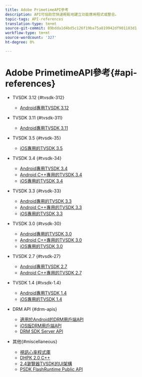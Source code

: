 ```yaml
---
title: Adobe PrimetimeAPI參考
description: API可協助您快速輕鬆地建立功能應用程式或整合。
topic-tags: API-references
translation-type: tm+mt
source-git-commit: 89bdda1d4bd5c126f19ba75a819942df901183d1
workflow-type: tm+mt
source-wordcount: '327'
ht-degree: 0%

---
```



# Adobe PrimetimeAPI參考{#api-references}

+ TVSDK 3.12 {#tvsdk-312}
   + [Android專用TVSDK 3.12](https://help.adobe.com/en_US/primetime/api/psdk/javadoc3.12/index.html)

+ TVSDK 3.11 {#tvsdk-311}
   + [Android專用TVSDK 3.11](https://help.adobe.com/en_US/primetime/api/psdk/javadoc3.11/index.html)

+ TVSDK 3.5 {#tvsdk-35}
   + [iOS專用的TVSDK 3.5](https://help.adobe.com/en_US/primetime/api/psdk/appledoc_v35/index.html)

+ TVSDK 3.4 {#tvsdk-34}
   + [Android專用TVSDK 3.4](https://help.adobe.com/en_US/primetime/api/psdk/javadoc3.4/index.html)
   + [Android C++專用的TVSDK 3.4](https://help.adobe.com/en_US/primetime/api/psdk/cpp_3.4/namespaces.html)
   + [iOS專用的TVSDK 3.4](https://help.adobe.com/en_US/primetime/api/psdk/appledoc_v34/index.html)

+ TVSDK 3.3 {#tvsdk-33}
   + [Android專用的TVSDK 3.3](https://help.adobe.com/en_US/primetime/api/psdk/javadoc3.3/index.html)
   + [Android C++專用的TVSDK 3.3](https://help.adobe.com/en_US/primetime/api/psdk/cpp_3.3/namespaces.html)
   + [iOS專用的TVSDK 3.3](https://help.adobe.com/en_US/primetime/api/psdk/appledoc_v33/index.html)

+ TVSDK 3.0 {#tvsdk-30}
   + [Android專用的TVSDK 3.0](https://help.adobe.com/en_US/primetime/api/psdk/javadoc3.0/index.html)
   + [Android C++專用的TVSDK 3.0](https://help.adobe.com/en_US/primetime/api/psdk/cpp_3.0/namespaces.html)
   + [iOS專用的TVSDK 3.0](https://help.adobe.com/en_US/primetime/api/psdk/appledoc_3/index.html)

+ TVSDK 2.7 {#tvsdk-27}
   + [Android專用TVSDK 2.7](https://help.adobe.com/en_US/primetime/api/psdk/javadoc_2.7/index.html)
   + [Android C++專用的TVSDK 2.7](https://help.adobe.com/en_US/primetime/api/psdk/cpp/namespaces.html)

+ TVSDK 1.4 {#tvsdk-1.4}
   + [Android專用TVSDK 1.4](https://help.adobe.com/en_US/primetime/api/psdk/javadoc/index.html)
   + [iOS專用的TVSDK 1.4](https://help.adobe.com/en_US/primetime/api/psdk/appledoc/index.html)

+ DRM API {#drm-apis}
   + [適用於Android的DRM用戶端API](https://help.adobe.com/en_US/primetime/api/drm-apis/client/android/index.html)
   + [iOS版DRM用戶端API](https://help.adobe.com/en_US/primetime/api/drm-apis/client/ios/index.html)
   + [DRM SDK Server API](https://help.adobe.com/en_US/primetime/api/drm-apis/server/javadocs-flashaccess-pro/)

+ 其他{#miscellaneous}
   + [視訊心率程式庫](https://help.adobe.com/en_US/primetime/api/psdk/vhl_tvsdk_ios/index.html)
   + [DHPK 2.0 C++](https://help.adobe.com/en_US/primetime/api/psdk/psdk_doxygen/index.html)
   + [2.4瀏覽器TVSDK的UI架構](https://help.adobe.com/en_US/primetime/api/psdk/btvsdk-ui-framework/index.html)
   + [PSDK FlashRuntime Public API](https://help.adobe.com/en_US/primetime/api/psdk/asdoc-dhls/)
